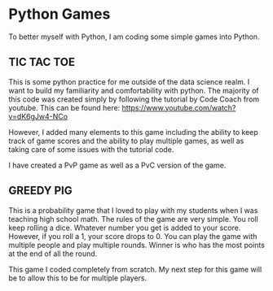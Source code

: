 # Python Games

To better myself with Python, I am coding some simple games into Python.

## TIC TAC TOE

This is some python practice for me outside of the data science realm. I want to build my familiarity and
comfortability with python. The majority of this code was created simply by following the tutorial by Code
Coach from youtube. This can be found here: https://www.youtube.com/watch?v=dK6gJw4-NCo

However, I added many elements to this game including the ability to keep track of game scores and the ability 
to play multiple games, as well as taking care of some issues with the tutorial code.

I have created a PvP game as well as a PvC version of the game.

## GREEDY PIG

This is a probability game that I loved to play with my students when I was teaching high school math.
The rules of the game are very simple. You roll keep rolling a dice. Whatever number you get is added to 
your score. However, if you roll a 1, your score drops to 0. You can play the game with multiple people 
and play multiple rounds. Winner is who has the most points at the end of all the round.

This game I coded completely from scratch. My next step for this game will be to allow this to be for multiple players.
